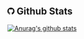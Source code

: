 ## <img src="https://raw.githubusercontent.com/ahoneiser/ahoneiser/main/github.svg" width="16px" /> Github Stats

[![Anurag's github stats](https://github-readme-stats.vercel.app/api?username=ahoneiser&theme=dark&show_icons=true&count_private=true)](https://github.com/anuraghazra/github-readme-stats)
